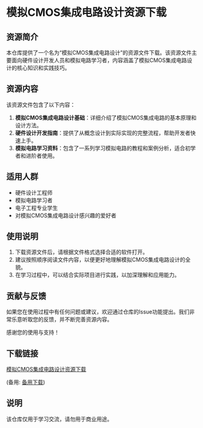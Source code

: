 # 模拟CMOS集成电路设计资源下载

## 资源简介

本仓库提供了一个名为“模拟CMOS集成电路设计”的资源文件下载。该资源文件主要面向硬件设计开发人员和模拟电路学习者，内容涵盖了模拟CMOS集成电路设计的核心知识和实践技巧。

## 资源内容

该资源文件包含了以下内容：

1. **模拟CMOS集成电路设计基础**：详细介绍了模拟CMOS集成电路的基本原理和设计方法。
2. **硬件设计开发指南**：提供了从概念设计到实际实现的完整流程，帮助开发者快速上手。
3. **模拟电路学习资料**：包含了一系列学习模拟电路的教程和案例分析，适合初学者和进阶者使用。

## 适用人群

- 硬件设计工程师
- 模拟电路学习者
- 电子工程专业学生
- 对模拟CMOS集成电路设计感兴趣的爱好者

## 使用说明

1. 下载资源文件后，请根据文件格式选择合适的软件打开。
2. 建议按照顺序阅读文件内容，以便更好地理解模拟CMOS集成电路设计的全貌。
3. 在学习过程中，可以结合实际项目进行实践，以加深理解和应用能力。

## 贡献与反馈

如果您在使用过程中有任何问题或建议，欢迎通过仓库的Issue功能提出。我们非常乐意听取您的反馈，并不断完善资源内容。

感谢您的使用与支持！

## 下载链接
[模拟CMOS集成电路设计资源下载](https://pan.quark.cn/s/9066ba36609a) 

(备用: [备用下载](https://pan.baidu.com/s/1jeoiOF3dHQPflwDRyxspAg?pwd=1234))

## 说明

该仓库仅用于学习交流，请勿用于商业用途。
